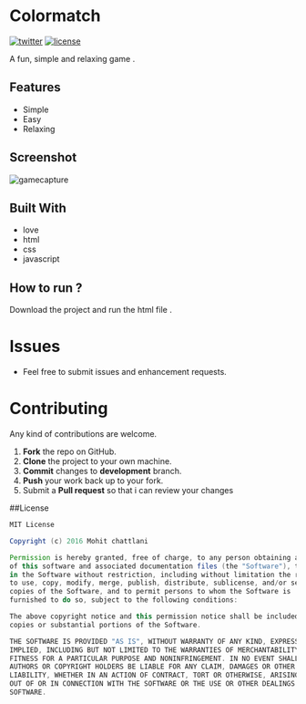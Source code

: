 # Colormatch
<a href="https://twitter.com/chattlanimohit"><img src="https://img.shields.io/badge/twitter-%40Chattlanimohit-blue.svg" alt="twitter"/></a>
<a href="https://github.com/MohitChattlani/Colormatch/blob/master/LICENSE"><img src="https://img.shields.io/badge/License-MIT-red.svg" alt="license"/></a>

A fun, simple and relaxing game .

## Features

* Simple
* Easy
* Relaxing

## Screenshot 

![gamecapture](https://cloud.githubusercontent.com/assets/19841485/21647125/08af7580-d2bf-11e6-932a-41090fd958f0.JPG)

## Built With

* love
* html 
* css
* javascript

## How to run ?

 Download the project and run the html file .
 
 Issues
==========

* Feel free to submit issues and enhancement requests.

Contributing
==========
Any kind of contributions are welcome.

1. **Fork** the repo on GitHub.
2. **Clone** the project to your own machine.
3. **Commit** changes to **development** branch.
4. **Push** your work back up to your fork.
5. Submit a **Pull request** so that i can review your changes

##License

```Groovy
MIT License

Copyright (c) 2016 Mohit chattlani

Permission is hereby granted, free of charge, to any person obtaining a copy
of this software and associated documentation files (the "Software"), to deal
in the Software without restriction, including without limitation the rights
to use, copy, modify, merge, publish, distribute, sublicense, and/or sell
copies of the Software, and to permit persons to whom the Software is
furnished to do so, subject to the following conditions:

The above copyright notice and this permission notice shall be included in all
copies or substantial portions of the Software.

THE SOFTWARE IS PROVIDED "AS IS", WITHOUT WARRANTY OF ANY KIND, EXPRESS OR
IMPLIED, INCLUDING BUT NOT LIMITED TO THE WARRANTIES OF MERCHANTABILITY,
FITNESS FOR A PARTICULAR PURPOSE AND NONINFRINGEMENT. IN NO EVENT SHALL THE
AUTHORS OR COPYRIGHT HOLDERS BE LIABLE FOR ANY CLAIM, DAMAGES OR OTHER
LIABILITY, WHETHER IN AN ACTION OF CONTRACT, TORT OR OTHERWISE, ARISING FROM,
OUT OF OR IN CONNECTION WITH THE SOFTWARE OR THE USE OR OTHER DEALINGS IN THE
SOFTWARE.
```
